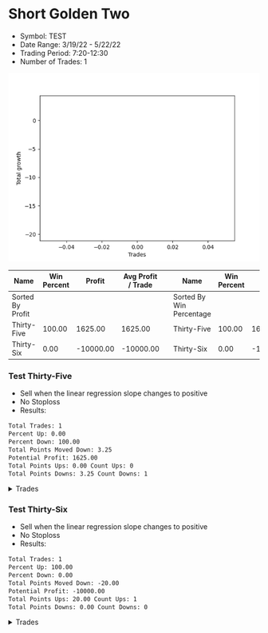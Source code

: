 # Short Golden Two 
- Symbol: TEST
- Date Range: 3/19/22 - 5/22/22
- Trading Period: 7:20-12:30
- Number of Trades: 1

![Plot](ShortGoldenTwoTEST.png)

| Name | Win Percent | Profit | Avg Profit / Trade |     | Name | Win Percent | Profit | Avg Profit / Trade |
| ---- | ----------- | ------ | ------------------ | --- | ---- | ----------- | ------ | ------------------ |
| Sorted By <br> Profit | | | | | Sorted By <br> Win Percentage ||||
| Thirty-Five | 100.00 | 1625.00 | 1625.00 |     | Thirty-Five | 100.00 | 1625.00 | 1625.00 |
| Thirty-Six | 0.00 | -10000.00 | -10000.00 |     | Thirty-Six | 0.00 | -10000.00 | -10000.00 |

### Test Thirty-Five
* Sell when the linear regression slope changes to positive
* No Stoploss
* Results:
```
Total Trades: 1
Percent Up: 0.00
Percent Down: 100.00
Total Points Moved Down: 3.25
Potential Profit: 1625.00
Total Points Ups: 0.00 Count Ups: 0
Total Points Downs: 3.25 Count Downs: 1
```

<details><summary>Trades</summary>

<code>In: 2022-07-01 07:20:00		Out: 2022-07-01 07:23:05		Total Position Time: 03:05		Total Move Down: 3.25		Total to Date: -3.25</code> <br />


</details>

### Test Thirty-Six
* Sell when the linear regression slope changes to positive
* No Stoploss
* Results:
```
Total Trades: 1
Percent Up: 100.00
Percent Down: 0.00
Total Points Moved Down: -20.00
Potential Profit: -10000.00
Total Points Ups: 20.00 Count Ups: 1
Total Points Downs: 0.00 Count Downs: 0
```

<details><summary>Trades</summary>

<code>In: 2022-07-01 07:20:00		Out: 2022-07-01 11:06:05		Total Position Time: 226:05		Total Move Down: -20.00		Total to Date: 20.00</code> <br />


</details>